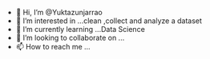 - 👋 Hi, I’m @Yuktazunjarrao
- 👀 I’m interested in ...clean ,collect and analyze a dataset
- 🌱 I’m currently learning ...Data Science
- 💞️ I’m looking to collaborate on ...
- 📫 How to reach me ...

<!---
Yuktazunjarrao/Yuktazunjarrao is a ✨ special ✨ repository because its `README.md` (this file) appears on your GitHub profile.
You can click the Preview link to take a look at your changes.
--->

